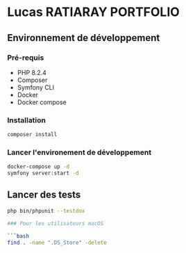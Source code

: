 # Lucas RATIARAY PORTFOLIO

## Environnement de développement

### Pré-requis

* PHP 8.2.4
* Composer
* Symfony CLI
* Docker
* Docker compose

### Installation

```bash
composer install
```

### Lancer l'environement de développement

```bash
docker-compose up -d
symfony server:start -d
```

## Lancer des tests

```bash
php bin/phpunit --testdox

### Pour les utilisateurs macOS

```bash
find . -name ".DS_Store" -delete
```

